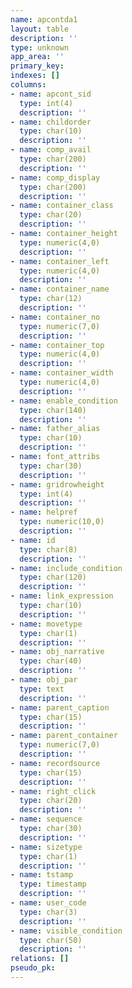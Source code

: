 ```yaml
---
name: apcontda1
layout: table
description: ''
type: unknown
app_area: ''
primary_key: 
indexes: []
columns:
- name: apcont_sid
  type: int(4)
  description: ''
- name: childorder
  type: char(10)
  description: ''
- name: comp_avail
  type: char(200)
  description: ''
- name: comp_display
  type: char(200)
  description: ''
- name: container_class
  type: char(20)
  description: ''
- name: container_height
  type: numeric(4,0)
  description: ''
- name: container_left
  type: numeric(4,0)
  description: ''
- name: container_name
  type: char(12)
  description: ''
- name: container_no
  type: numeric(7,0)
  description: ''
- name: container_top
  type: numeric(4,0)
  description: ''
- name: container_width
  type: numeric(4,0)
  description: ''
- name: enable_condition
  type: char(140)
  description: ''
- name: father_alias
  type: char(10)
  description: ''
- name: font_attribs
  type: char(30)
  description: ''
- name: gridrowheight
  type: int(4)
  description: ''
- name: helpref
  type: numeric(10,0)
  description: ''
- name: id
  type: char(8)
  description: ''
- name: include_condition
  type: char(120)
  description: ''
- name: link_expression
  type: char(10)
  description: ''
- name: movetype
  type: char(1)
  description: ''
- name: obj_narrative
  type: char(40)
  description: ''
- name: obj_par
  type: text
  description: ''
- name: parent_caption
  type: char(15)
  description: ''
- name: parent_container
  type: numeric(7,0)
  description: ''
- name: recordsource
  type: char(15)
  description: ''
- name: right_click
  type: char(20)
  description: ''
- name: sequence
  type: char(30)
  description: ''
- name: sizetype
  type: char(1)
  description: ''
- name: tstamp
  type: timestamp
  description: ''
- name: user_code
  type: char(3)
  description: ''
- name: visible_condition
  type: char(50)
  description: ''
relations: []
pseudo_pk: 
---
```


